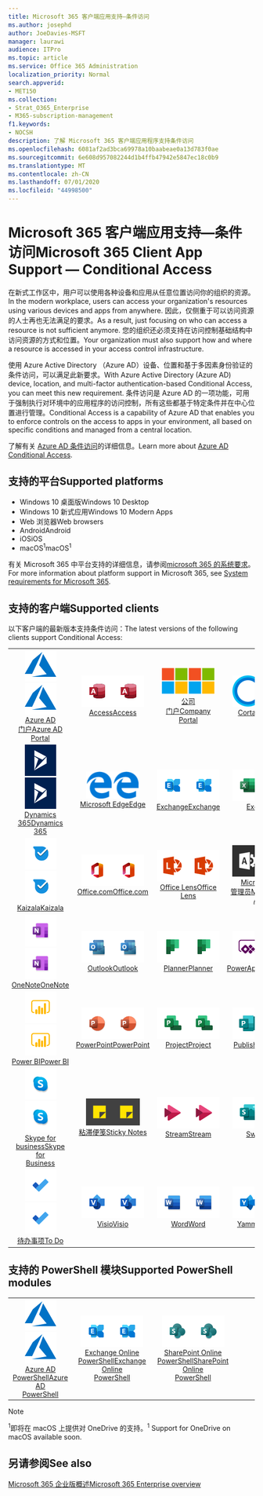 ```yaml
---
title: Microsoft 365 客户端应用支持—条件访问
ms.author: josephd
author: JoeDavies-MSFT
manager: laurawi
audience: ITPro
ms.topic: article
ms.service: Office 365 Administration
localization_priority: Normal
search.appverid:
- MET150
ms.collection:
- Strat_O365_Enterprise
- M365-subscription-management
f1.keywords:
- NOCSH
description: 了解 Microsoft 365 客户端应用程序支持条件访问
ms.openlocfilehash: 6081af2ad3bca69978a10baabeae0a13d783f0ae
ms.sourcegitcommit: 6e608d957082244d1b4ffb47942e5847ec18c0b9
ms.translationtype: MT
ms.contentlocale: zh-CN
ms.lasthandoff: 07/01/2020
ms.locfileid: "44998500"
---
```

# <a name="microsoft-365-client-app-support--conditional-access"></a><span data-ttu-id="ca3d8-103">Microsoft 365 客户端应用支持—条件访问</span><span class="sxs-lookup"><span data-stu-id="ca3d8-103">Microsoft 365 Client App Support — Conditional Access</span></span>

<span data-ttu-id="ca3d8-104">在新式工作区中，用户可以使用各种设备和应用从任意位置访问你的组织的资源。</span><span class="sxs-lookup"><span data-stu-id="ca3d8-104">In the modern workplace, users can access your organization's resources using various devices and apps from anywhere.</span></span> <span data-ttu-id="ca3d8-105">因此，仅侧重于可以访问资源的人士再也无法满足的要求。</span><span class="sxs-lookup"><span data-stu-id="ca3d8-105">As a result, just focusing on who can access a resource is not sufficient anymore.</span></span> <span data-ttu-id="ca3d8-106">您的组织还必须支持在访问控制基础结构中访问资源的方式和位置。</span><span class="sxs-lookup"><span data-stu-id="ca3d8-106">Your organization must also support how and where a resource is accessed in your access control infrastructure.</span></span>

<span data-ttu-id="ca3d8-107">使用 Azure Active Directory （Azure AD）设备、位置和基于多因素身份验证的条件访问，可以满足此新要求。</span><span class="sxs-lookup"><span data-stu-id="ca3d8-107">With Azure Active Directory (Azure AD) device, location, and multi-factor authentication-based Conditional Access, you can meet this new requirement.</span></span> <span data-ttu-id="ca3d8-108">条件访问是 Azure AD 的一项功能，可用于强制执行对环境中的应用程序的访问控制，所有这些都基于特定条件并在中心位置进行管理。</span><span class="sxs-lookup"><span data-stu-id="ca3d8-108">Conditional Access is a capability of Azure AD that enables you to enforce controls on the access to apps in your environment, all based on specific conditions and managed from a central location.</span></span>

<span data-ttu-id="ca3d8-109">了解有关 [Azure AD 条件访问](https://docs.microsoft.com/azure/active-directory/conditional-access/)的详细信息。</span><span class="sxs-lookup"><span data-stu-id="ca3d8-109">Learn more about [Azure AD Conditional Access](https://docs.microsoft.com/azure/active-directory/conditional-access/).</span></span>

## <a name="supported-platforms"></a><span data-ttu-id="ca3d8-110">支持的平台</span><span class="sxs-lookup"><span data-stu-id="ca3d8-110">Supported platforms</span></span>

 - <span data-ttu-id="ca3d8-111">Windows 10 桌面版</span><span class="sxs-lookup"><span data-stu-id="ca3d8-111">Windows 10 Desktop</span></span>
 - <span data-ttu-id="ca3d8-112">Windows 10 新式应用</span><span class="sxs-lookup"><span data-stu-id="ca3d8-112">Windows 10 Modern Apps</span></span>
 - <span data-ttu-id="ca3d8-113">Web 浏览器</span><span class="sxs-lookup"><span data-stu-id="ca3d8-113">Web browsers</span></span>
 - <span data-ttu-id="ca3d8-114">Android</span><span class="sxs-lookup"><span data-stu-id="ca3d8-114">Android</span></span>
 - <span data-ttu-id="ca3d8-115">iOS</span><span class="sxs-lookup"><span data-stu-id="ca3d8-115">iOS</span></span>
 - <span data-ttu-id="ca3d8-116">macOS<sup>1</sup></span><span class="sxs-lookup"><span data-stu-id="ca3d8-116">macOS<sup>1</sup></span></span>

<span data-ttu-id="ca3d8-117">有关 Microsoft 365 中平台支持的详细信息，请参阅[microsoft 365 的系统要求](https://products.office.com/office-system-requirements)。</span><span class="sxs-lookup"><span data-stu-id="ca3d8-117">For more information about platform support in Microsoft 365, see [System requirements for Microsoft 365](https://products.office.com/office-system-requirements).</span></span>

## <a name="supported-clients"></a><span data-ttu-id="ca3d8-118">支持的客户端</span><span class="sxs-lookup"><span data-stu-id="ca3d8-118">Supported clients</span></span>

<span data-ttu-id="ca3d8-119">以下客户端的最新版本支持条件访问：</span><span class="sxs-lookup"><span data-stu-id="ca3d8-119">The latest versions of the following clients support Conditional Access:</span></span>

| | | | | | |
|:---:|:---:|:---:|:---:|:---:|:---:|
| <span data-ttu-id="ca3d8-120">![Azure 图标](media/o365-azure-64x64.png)</span><span class="sxs-lookup"><span data-stu-id="ca3d8-120">![Azure icon](media/o365-azure-64x64.png)</span></span> <br> [<span data-ttu-id="ca3d8-121">Azure AD <br> 门户</span><span class="sxs-lookup"><span data-stu-id="ca3d8-121">Azure AD <br> Portal </span></span>](https://azure.microsoft.com/features/azure-portal/) | <span data-ttu-id="ca3d8-122">![Access 图标](media/o365-access-64x64.png)</span><span class="sxs-lookup"><span data-stu-id="ca3d8-122">![Access icon](media/o365-access-64x64.png)</span></span> <br> [<span data-ttu-id="ca3d8-123">Access</span><span class="sxs-lookup"><span data-stu-id="ca3d8-123">Access</span></span>](https://products.office.com/access) | <span data-ttu-id="ca3d8-124">![公司门户图标](media/o365-microsoft-64x64.png)</span><span class="sxs-lookup"><span data-stu-id="ca3d8-124">![Company portal icon](media/o365-microsoft-64x64.png)</span></span> <br> [<span data-ttu-id="ca3d8-125">公司 <br> 门户</span><span class="sxs-lookup"><span data-stu-id="ca3d8-125">Company <br> Portal </span></span>](https://docs.microsoft.com/intune-user-help/sign-in-to-the-company-portal)  | <span data-ttu-id="ca3d8-126">![Cortana 图标](media/o365-cortana-64x64.png)</span><span class="sxs-lookup"><span data-stu-id="ca3d8-126">![Cortana icon](media/o365-cortana-64x64.png)</span></span> <br> [<span data-ttu-id="ca3d8-127">Cortana</span><span class="sxs-lookup"><span data-stu-id="ca3d8-127">Cortana</span></span>](https://www.microsoft.com/cortana) | <span data-ttu-id="ca3d8-128">![Delve 图标](media/o365-delve-64x64.png)</span><span class="sxs-lookup"><span data-stu-id="ca3d8-128">![Delve icon](media/o365-delve-64x64.png)</span></span> <br> [<span data-ttu-id="ca3d8-129">Delve</span><span class="sxs-lookup"><span data-stu-id="ca3d8-129">Delve</span></span>](https://products.office.com/business/intelligent-search) 
| <span data-ttu-id="ca3d8-130">![Dynamics 365 图标](media/o365-dynamics365-64x64.png)</span><span class="sxs-lookup"><span data-stu-id="ca3d8-130">![Dynamics 365 icon](media/o365-dynamics365-64x64.png)</span></span> <br> [<span data-ttu-id="ca3d8-131">Dynamics 365</span><span class="sxs-lookup"><span data-stu-id="ca3d8-131">Dynamics 365</span></span>](https://dynamics.microsoft.com) | <span data-ttu-id="ca3d8-132">![边缘图标](media/o365-edge-64x64.png)</span><span class="sxs-lookup"><span data-stu-id="ca3d8-132">![Edge icon](media/o365-edge-64x64.png)</span></span> <br> [<span data-ttu-id="ca3d8-133">Microsoft Edge</span><span class="sxs-lookup"><span data-stu-id="ca3d8-133">Edge</span></span>](https://www.microsoft.com/windows/microsoft-edge) | <span data-ttu-id="ca3d8-134">![Exchange 图标](media/o365-exchange-64x64.png)</span><span class="sxs-lookup"><span data-stu-id="ca3d8-134">![Exchange icon](media/o365-exchange-64x64.png)</span></span> <br> [<span data-ttu-id="ca3d8-135">Exchange</span><span class="sxs-lookup"><span data-stu-id="ca3d8-135">Exchange</span></span>](https://products.office.com/exchange/exchange-online) | <span data-ttu-id="ca3d8-136">![Excel 图标](media/o365-excel-64x64.png)</span><span class="sxs-lookup"><span data-stu-id="ca3d8-136">![Excel icon](media/o365-excel-64x64.png)</span></span> <br> [<span data-ttu-id="ca3d8-137">Excel</span><span class="sxs-lookup"><span data-stu-id="ca3d8-137">Excel</span></span>](https://products.office.com/excel) | <span data-ttu-id="ca3d8-138">![Forms 图标](media/o365-forms-64x64.png)</span><span class="sxs-lookup"><span data-stu-id="ca3d8-138">![Forms icon](media/o365-forms-64x64.png)</span></span> <br> [<span data-ttu-id="ca3d8-139">Forms</span><span class="sxs-lookup"><span data-stu-id="ca3d8-139">Forms</span></span>](https://flow.microsoft.com/connectors/shared_microsoftforms/microsoft-forms/) 
| <span data-ttu-id="ca3d8-140">![Kaizala 图标](media/o365-kaizala-64x64.png)</span><span class="sxs-lookup"><span data-stu-id="ca3d8-140">![Kaizala icon](media/o365-kaizala-64x64.png)</span></span> <br> [<span data-ttu-id="ca3d8-141">Kaizala</span><span class="sxs-lookup"><span data-stu-id="ca3d8-141">Kaizala</span></span>](https://products.office.com/en/business/microsoft-kaizala) | <span data-ttu-id="ca3d8-142">![Office.com 图标](media/o365-office-64x64.png)</span><span class="sxs-lookup"><span data-stu-id="ca3d8-142">![Office.com icon](media/o365-office-64x64.png)</span></span> <br> [<span data-ttu-id="ca3d8-143">Office.com</span><span class="sxs-lookup"><span data-stu-id="ca3d8-143">Office.com</span></span>](https://www.office.com/) | <span data-ttu-id="ca3d8-144">![镜头图标](media/o365-lens-64x64.png)</span><span class="sxs-lookup"><span data-stu-id="ca3d8-144">![Lens icon](media/o365-lens-64x64.png)</span></span> <br> [<span data-ttu-id="ca3d8-145">Office Lens</span><span class="sxs-lookup"><span data-stu-id="ca3d8-145">Office Lens</span></span>](https://www.microsoft.com/p/office-lens/9wzdncrfj3t8?activetab=pivot%3Aoverviewtab) | <span data-ttu-id="ca3d8-146">![Office 365 管理员图标](media/o365-o365admin-64x64.png)</span><span class="sxs-lookup"><span data-stu-id="ca3d8-146">![Office 365 Admin icon](media/o365-o365admin-64x64.png)</span></span> <br> [<span data-ttu-id="ca3d8-147">Microsoft 365 <br> 管理员</span><span class="sxs-lookup"><span data-stu-id="ca3d8-147">Microsoft 365 <br> Admin</span></span>](https://products.office.com/business/manage-office-365-admin-app) | <span data-ttu-id="ca3d8-148">![OneDrive for Business 图标](media/o365-OneDrive-64x64.png)</span><span class="sxs-lookup"><span data-stu-id="ca3d8-148">![OneDrive for Business icon](media/o365-OneDrive-64x64.png)</span></span> <br> [<span data-ttu-id="ca3d8-149">OneDrive<sup>1</sup></span><span class="sxs-lookup"><span data-stu-id="ca3d8-149">OneDrive<sup>1</sup></span></span>](https://products.office.com/onedrive-for-business/online-cloud-storage) 
| <span data-ttu-id="ca3d8-150">![OneNote 图标](media/o365-OneNote-64x64.png)</span><span class="sxs-lookup"><span data-stu-id="ca3d8-150">![OneNote icon](media/o365-OneNote-64x64.png)</span></span> <br> [<span data-ttu-id="ca3d8-151">OneNote</span><span class="sxs-lookup"><span data-stu-id="ca3d8-151">OneNote</span></span>](https://products.office.com/onenote) | <span data-ttu-id="ca3d8-152">![Outlook 图标](media/o365-outlook-64x64.png)</span><span class="sxs-lookup"><span data-stu-id="ca3d8-152">![Outlook icon](media/o365-outlook-64x64.png)</span></span> <br> [<span data-ttu-id="ca3d8-153">Outlook</span><span class="sxs-lookup"><span data-stu-id="ca3d8-153">Outlook</span></span>](https://products.office.com/outlook) | <span data-ttu-id="ca3d8-154">![Planner 图标](media/o365-planner-64x64.png)</span><span class="sxs-lookup"><span data-stu-id="ca3d8-154">![Planner icon](media/o365-planner-64x64.png)</span></span> <br> [<span data-ttu-id="ca3d8-155">Planner</span><span class="sxs-lookup"><span data-stu-id="ca3d8-155">Planner</span></span>](https://products.office.com/business/task-management-software) | <span data-ttu-id="ca3d8-156">![PowerApps 图标](media/o365-powerapps-64x64.png)</span><span class="sxs-lookup"><span data-stu-id="ca3d8-156">![PowerApps icon](media/o365-powerapps-64x64.png)</span></span> <br> [<span data-ttu-id="ca3d8-157">PowerApps</span><span class="sxs-lookup"><span data-stu-id="ca3d8-157">PowerApps</span></span>](https://powerapps.microsoft.com) | <span data-ttu-id="ca3d8-158">![电源自动图标](media/o365-flow-64x64.png)</span><span class="sxs-lookup"><span data-stu-id="ca3d8-158">![Power Automate icon](media/o365-flow-64x64.png)</span></span> <br> [<span data-ttu-id="ca3d8-159">电源 <br> 自动化</span><span class="sxs-lookup"><span data-stu-id="ca3d8-159">Power <br> Automate</span></span>](https://flow.microsoft.com)
| <span data-ttu-id="ca3d8-160">![PowerBI 图标](media/o365-powerbi-64x64.png)</span><span class="sxs-lookup"><span data-stu-id="ca3d8-160">![PowerBI icon](media/o365-powerbi-64x64.png)</span></span> <br> [<span data-ttu-id="ca3d8-161">Power BI</span><span class="sxs-lookup"><span data-stu-id="ca3d8-161">Power BI</span></span>](https://powerbi.microsoft.com) | <span data-ttu-id="ca3d8-162">![PowerPoint 图标](media/o365-powerpoint-64x64.png)</span><span class="sxs-lookup"><span data-stu-id="ca3d8-162">![PowerPoint icon](media/o365-powerpoint-64x64.png)</span></span> <br> [<span data-ttu-id="ca3d8-163">PowerPoint</span><span class="sxs-lookup"><span data-stu-id="ca3d8-163">PowerPoint</span></span>](https://products.office.com/powerpoint) | <span data-ttu-id="ca3d8-164">![Project 图标](media/o365-project-64x64.png)</span><span class="sxs-lookup"><span data-stu-id="ca3d8-164">![Project icon](media/o365-project-64x64.png)</span></span> <br> [<span data-ttu-id="ca3d8-165">Project</span><span class="sxs-lookup"><span data-stu-id="ca3d8-165">Project</span></span>](https://products.office.com/project) | <span data-ttu-id="ca3d8-166">![Publisher 图标](media/o365-publisher-64x64.png)</span><span class="sxs-lookup"><span data-stu-id="ca3d8-166">![Publisher icon](media/o365-publisher-64x64.png)</span></span> <br> [<span data-ttu-id="ca3d8-167">Publisher</span><span class="sxs-lookup"><span data-stu-id="ca3d8-167">Publisher</span></span>](https://products.office.com/publisher) | <span data-ttu-id="ca3d8-168">![SharePoint 图标](media/o365-sharepoint-64x64.png)</span><span class="sxs-lookup"><span data-stu-id="ca3d8-168">![SharePoint icon](media/o365-sharepoint-64x64.png)</span></span> <br> [<span data-ttu-id="ca3d8-169">Sharepoint</span><span class="sxs-lookup"><span data-stu-id="ca3d8-169">Sharepoint</span></span>](https://products.office.com/sharepoint) 
| <span data-ttu-id="ca3d8-170">![Skype for Business 图标](media/o365-skypeforbusiness-64x64.png)</span><span class="sxs-lookup"><span data-stu-id="ca3d8-170">![Skype for Business icon](media/o365-skypeforbusiness-64x64.png)</span></span> <br> [<span data-ttu-id="ca3d8-171">Skype for <br> business</span><span class="sxs-lookup"><span data-stu-id="ca3d8-171">Skype for <br> Business</span></span>](https://www.skype.com/business/) | <span data-ttu-id="ca3d8-172">![粘滞便笺图标](media/o365-stickynotes-64x64.png)</span><span class="sxs-lookup"><span data-stu-id="ca3d8-172">![Sticky Notes icon](media/o365-stickynotes-64x64.png)</span></span> <br> [<span data-ttu-id="ca3d8-173">粘滞便笺</span><span class="sxs-lookup"><span data-stu-id="ca3d8-173">Sticky Notes</span></span>](https://www.microsoft.com/p/microsoft-sticky-notes/9nblggh4qghw) | <span data-ttu-id="ca3d8-174">![Stream 图标](media/o365-stream-64x64.png)</span><span class="sxs-lookup"><span data-stu-id="ca3d8-174">![Stream icon](media/o365-stream-64x64.png)</span></span> <br> [<span data-ttu-id="ca3d8-175">Stream</span><span class="sxs-lookup"><span data-stu-id="ca3d8-175">Stream</span></span>](https://stream.microsoft.com) | <span data-ttu-id="ca3d8-176">![Sway 图标](media/o365-sway-64x64.png)</span><span class="sxs-lookup"><span data-stu-id="ca3d8-176">![Sway icon](media/o365-sway-64x64.png)</span></span> <br> [<span data-ttu-id="ca3d8-177">Sway</span><span class="sxs-lookup"><span data-stu-id="ca3d8-177">Sway</span></span>](https://sway.com) | <span data-ttu-id="ca3d8-178">![Teams 图标](media/o365-teams-64x64.png)</span><span class="sxs-lookup"><span data-stu-id="ca3d8-178">![Teams icon](media/o365-teams-64x64.png)</span></span> <br> [<span data-ttu-id="ca3d8-179">Teams</span><span class="sxs-lookup"><span data-stu-id="ca3d8-179">Teams</span></span>](https://products.office.com/microsoft-teams/group-chat-software) 
| <span data-ttu-id="ca3d8-180">![To Do 图标](media/o365-todo-64x64.png)</span><span class="sxs-lookup"><span data-stu-id="ca3d8-180">![To Do icon](media/o365-todo-64x64.png)</span></span> <br> [<span data-ttu-id="ca3d8-181">待办事项</span><span class="sxs-lookup"><span data-stu-id="ca3d8-181">To Do</span></span>](https://todo.microsoft.com) | <span data-ttu-id="ca3d8-182">![Visio 图标](media/o365-visio-64x64.png)</span><span class="sxs-lookup"><span data-stu-id="ca3d8-182">![Visio icon](media/o365-visio-64x64.png)</span></span> <br> [<span data-ttu-id="ca3d8-183">Visio</span><span class="sxs-lookup"><span data-stu-id="ca3d8-183">Visio</span></span>](https://products.office.com/visio/flowchart-software) | <span data-ttu-id="ca3d8-184">![Word 图标](media/o365-word-64x64.png)</span><span class="sxs-lookup"><span data-stu-id="ca3d8-184">![Word icon](media/o365-word-64x64.png)</span></span> <br> [<span data-ttu-id="ca3d8-185">Word</span><span class="sxs-lookup"><span data-stu-id="ca3d8-185">Word</span></span>](https://products.office.com/word) | <span data-ttu-id="ca3d8-186">![Yammer 图标](media/o365-yammer-64x64.png)</span><span class="sxs-lookup"><span data-stu-id="ca3d8-186">![Yammer icon](media/o365-yammer-64x64.png)</span></span> <br> [<span data-ttu-id="ca3d8-187">Yammer</span><span class="sxs-lookup"><span data-stu-id="ca3d8-187">Yammer</span></span>](https://products.office.com/yammer/yammer-overview)

## <a name="supported-powershell-modules"></a><span data-ttu-id="ca3d8-188">支持的 PowerShell 模块</span><span class="sxs-lookup"><span data-stu-id="ca3d8-188">Supported PowerShell modules</span></span>

| | | | | | |
|:---:|:---:|:---:|:---:|:---:|:---:|
| <span data-ttu-id="ca3d8-189">![Azure 图标](media/o365-azure-64x64.png)</span><span class="sxs-lookup"><span data-stu-id="ca3d8-189">![Azure icon](media/o365-azure-64x64.png)</span></span> <br> [<span data-ttu-id="ca3d8-190">Azure AD <br> PowerShell</span><span class="sxs-lookup"><span data-stu-id="ca3d8-190">Azure AD <br> PowerShell</span></span>](https://docs.microsoft.com/powershell/azure/active-directory/overview?view=azureadps-2.0) | <span data-ttu-id="ca3d8-191">![Exchange 图标](media/o365-exchange-64x64.png)</span><span class="sxs-lookup"><span data-stu-id="ca3d8-191">![Exchange icon](media/o365-exchange-64x64.png)</span></span> <br> [<span data-ttu-id="ca3d8-192">Exchange Online <br> PowerShell</span><span class="sxs-lookup"><span data-stu-id="ca3d8-192">Exchange Online <br> PowerShell</span></span>](https://docs.microsoft.com/powershell/exchange/exchange-online/exchange-online-powershell?view=exchange-ps) | <span data-ttu-id="ca3d8-193">![SharePoint 图标](media/o365-sharepoint-64x64.png)</span><span class="sxs-lookup"><span data-stu-id="ca3d8-193">![SharePoint icon](media/o365-sharepoint-64x64.png)</span></span> <br> [<span data-ttu-id="ca3d8-194">SharePoint Online <br> PowerShell</span><span class="sxs-lookup"><span data-stu-id="ca3d8-194">SharePoint Online <br> PowerShell</span></span>](https://docs.microsoft.com/powershell/sharepoint/sharepoint-online/connect-sharepoint-online)

> [!NOTE]
> <span data-ttu-id="ca3d8-195"><sup>1</sup>即将在 macOS 上提供对 OneDrive 的支持。</span><span class="sxs-lookup"><span data-stu-id="ca3d8-195"><sup>1</sup> Support for OneDrive on macOS available soon.</span></span>

## <a name="see-also"></a><span data-ttu-id="ca3d8-196">另请参阅</span><span class="sxs-lookup"><span data-stu-id="ca3d8-196">See also</span></span>

[<span data-ttu-id="ca3d8-197">Microsoft 365 企业版概述</span><span class="sxs-lookup"><span data-stu-id="ca3d8-197">Microsoft 365 Enterprise overview</span></span>](https://docs.microsoft.com/microsoft-365/enterprise/microsoft-365-overview)
